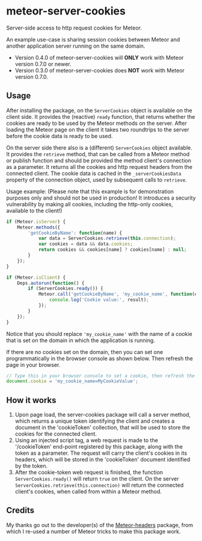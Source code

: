 meteor-server-cookies
=====================

Server-side access to http request cookies for Meteor.

An example use-case is sharing session cookies between Meteor and another application server running on the same domain.

* Version 0.4.0 of meteor-server-cookies will __ONLY__ work with Meteor version 0.7.0 or newer.
* Version 0.3.0 of meteor-server-cookies does __NOT__ work with Meteor version 0.7.0.


Usage
-----

After installing the package, on the `ServerCookies` object is available on the client side. It provides the (reactive) `ready` function, that returns whether the cookies are ready to be used by the Meteor methods on the server. After loading the Meteor page on the client it takes two roundtrips to the server before the cookie data is ready to be used.

On the server side there also is a (different) `ServerCookies` object available. It provides the `retrieve` method, that can be called from a Meteor method or publish function and should be provided the method client's connection as a parameter. It returns all the cookies and http request headers from the connected client. The cookie data is cached in the `_serverCookiesData` property of the connection object, used by subsequent calls to `retrieve`.

Usage example: (Please note that this example is for demonstration purposes only and should not be used in production! It introduces a security vulnerability by making all cookies, including the http-only cookies, available to the client!)

```javascript
if (Meteor.isServer) {
    Meteor.methods({
        'getCookieByName': function(name) {
            var data = ServerCookies.retrieve(this.connection);
            var cookies = data && data.cookies;
            return cookies && cookies[name] ? cookies[name] : null;
        }
    });
}

if (Meteor.isClient) {
    Deps.autorun(function() {
        if (ServerCookies.ready()) {
            Meteor.call('getCookieByName', 'my_cookie_name', function(err, result) {
                console.log('Cookie value:', result);
            });
        }
    });
}
```

Notice that you should replace `'my_cookie_name'` with the name of a cookie that is set on the domain in which the application is running.

If there are no cookies set on the domain, then you can set one programmatically in the browser console as shown below. Then refresh the page in your browser.

```javascript
// Type this in your browser console to set a cookie, then refresh the page:
document.cookie = 'my_cookie_name=MyCookieValue';
```


How it works
------------

1. Upon page load, the server-cookies package will call a server method, which returns a unique token identifying the client and creates a document in the 'cookieToken' collection, that will be used to store the cookies for the connected client.
2. Using an injected script tag, a web request is made to the '/cookieToken' end-point registered by this package, along with the token as a parameter. The request will carry the client's cookies in its headers, which will be stored in the 'cookieToken' document identified by the token.
3. After the cookie-token web request is finished, the function `ServerCookies.ready()` will return `true` on the client. On the server `ServerCookies.retrieve(this.connection)` will return the connected client's cookies, when called from within a Meteor method.


Credits
-------

My thanks go out to the developer(s) of the [Meteor-headers](https://github.com/gadicohen/meteor-headers) package, from which I re-used a number of Meteor tricks to make this package work.
